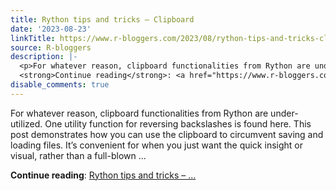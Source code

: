 ```yaml
---
title: Rython tips and tricks – Clipboard
date: '2023-08-23'
linkTitle: https://www.r-bloggers.com/2023/08/rython-tips-and-tricks-clipboard/
source: R-bloggers
description: |-
  <p>For whatever reason, clipboard functionalities from Rython are under-utilized. One utility function for reversing backslashes is found here. This post demonstrates how you can use the clipboard to circumvent saving and loading files. It’s convenient for when you just want the quick insight or visual, rather than a full-blown ...</p>
  <strong>Continue reading</strong>: <a href="https://www.r-bloggers.com/2023/08/rython-tips-and-tricks-clipboard/">Rython tips and tricks – ...
disable_comments: true
---
```

<p>For whatever reason, clipboard functionalities from Rython are under-utilized. One utility function for reversing backslashes is found here. This post demonstrates how you can use the clipboard to circumvent saving and loading files. It’s convenient for when you just want the quick insight or visual, rather than a full-blown ...</p>
<strong>Continue reading</strong>: <a href="https://www.r-bloggers.com/2023/08/rython-tips-and-tricks-clipboard/">Rython tips and tricks – ...